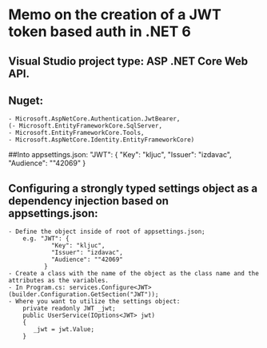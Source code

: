 # Memo on the creation of a JWT token based auth in .NET 6

## Visual Studio project type: ASP .NET Core Web API.
## Nuget:
	- Microsoft.AspNetCore.Authentication.JwtBearer,
	(- Microsoft.EntityFrameworkCore.SqlServer,
	- Microsoft.EntityFrameworkCore.Tools, 
	- Microsoft.AspNetCore.Identity.EntityFrameworkCore)
##Into appsettings.json:
	"JWT": {
		"Key": "kljuc",
		"Issuer": "izdavac",
		"Audience": ""42069"
	  }
## Configuring a strongly typed settings object as a dependency injection based on appsettings.json:
	- Define the object inside of root of appsettings.json;
		e.g. "JWT": {
				"Key": "kljuc",
				"Issuer": "izdavac",
				"Audience": ""42069"
			  }
	- Create a class with the name of the object as the class name and the attributes as the variables.
	- In Program.cs: services.Configure<JWT>(builder.Configuration.GetSection("JWT"));
	- Where you want to utilize the settings object:
		private readonly JWT _jwt;
		public UserService(IOptions<JWT> jwt)
		{
		   _jwt = jwt.Value;
		}

